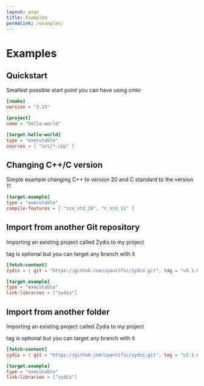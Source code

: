```yaml
---
layout: page
title: Examples
permalink: /examples/
---
```


# Examples

## Quickstart

Smallest possible start point you can have using cmkr 

```toml
[cmake]
version = "3.15"

[project]
name = "hello-world"

[target.hello-world]
type = "executable"
sources = [ "src/*.cpp" ]
```

## Changing C++/C version

Simple example changing C++ to version 20 and C standard to the version 11

```toml
[target.example]
type = "executable"
compile-features = [ "cxx_std_20", "c_std_11" ]
```

## Import from another Git repository

Importing an existing project called Zydis to my project

tag is optional but you can target any branch with it

```toml
[fetch-content]
zydis = { git = "https://github.com/zyantific/zydis.git", tag = "v3.1.0" }

[target.example]
type = "executable"
link-libraries = ["zydis"]
```

## Import from another folder

Importing an existing project called Zydis to my project

tag is optional but you can target any branch with it

```toml
[fetch-content]
zydis = { git = "https://github.com/zyantific/zydis.git", tag = "v3.1.0" }

[target.example]
type = "executable"
link-libraries = ["zydis"]
```
